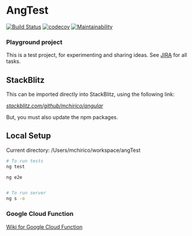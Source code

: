 # AngTest

[![Build Status](https://travis-ci.com/mchirico/angular.svg?token=5SRVEbu3yi6HxnJgqQeT&branch=develop)](https://travis-ci.com/mchirico/angular)
[![codecov](https://codecov.io/gh/mchirico/angular/branch/develop/graph/badge.svg)](https://codecov.io/gh/mchirico/angular)
[![Maintainability](https://api.codeclimate.com/v1/badges/26d3cf389959a6b07dd5/maintainability)](https://codeclimate.com/github/mchirico/angular/maintainability)
### Playground project

This is a test project, for experimenting and sharing ideas.  See [JIRA](https://jira.aipiggybot.io/projects/AN/issues/AN-1?filter=allissues) for all tasks.


## StackBlitz

This can be imported directly into StackBlitz, using the following link:

[*stackblitz.com/github/mchirico/angular*](stackblitz.com/github/mchirico/angular)

But, you must also update the npm packages.

## Local Setup





Current directory: /Users/mchirico/workspace/angTest


```bash
# To run tests
ng test

ng e2e



```

```bash
# To run server
ng s -o
```


### Google Cloud Function
[Wiki for Google Cloud Function](https://github.com/mchirico/angular/wiki/Google-Cloud-Function)

